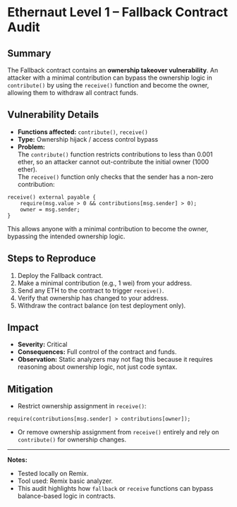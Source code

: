 
# Ethernaut Level 1 – Fallback Contract Audit

## Summary
The Fallback contract contains an **ownership takeover vulnerability**. An attacker with a minimal contribution can bypass the ownership logic in `contribute()` by using the `receive()` function and become the owner, allowing them to withdraw all contract funds.

## Vulnerability Details
- **Functions affected:** `contribute()`, `receive()`  
- **Type:** Ownership hijack / access control bypass  
- **Problem:**  
  The `contribute()` function restricts contributions to less than 0.001 ether, so an attacker cannot out-contribute the initial owner (1000 ether).  
  The `receive()` function only checks that the sender has a non-zero contribution:

```solidity
receive() external payable {
    require(msg.value > 0 && contributions[msg.sender] > 0);
    owner = msg.sender;
}

````
This allows anyone with a minimal contribution to become the owner, bypassing the intended ownership logic.

## Steps to Reproduce

1. Deploy the Fallback contract.
2. Make a minimal contribution (e.g., 1 wei) from your address.
3. Send any ETH to the contract to trigger `receive()`.
4. Verify that ownership has changed to your address.
5. Withdraw the contract balance (on test deployment only).

## Impact

* **Severity:** Critical
* **Consequences:** Full control of the contract and funds.
* **Observation:** Static analyzers may not flag this because it requires reasoning about ownership logic, not just code syntax.

## Mitigation

* Restrict ownership assignment in `receive()`:

```solidity
require(contributions[msg.sender] > contributions[owner]);
```

* Or remove ownership assignment from `receive()` entirely and rely on `contribute()` for ownership changes.

---

**Notes:**

* Tested locally on Remix.
* Tool used: Remix basic analyzer.
* This audit highlights how `fallback` or `receive` functions can bypass balance-based logic in contracts.
